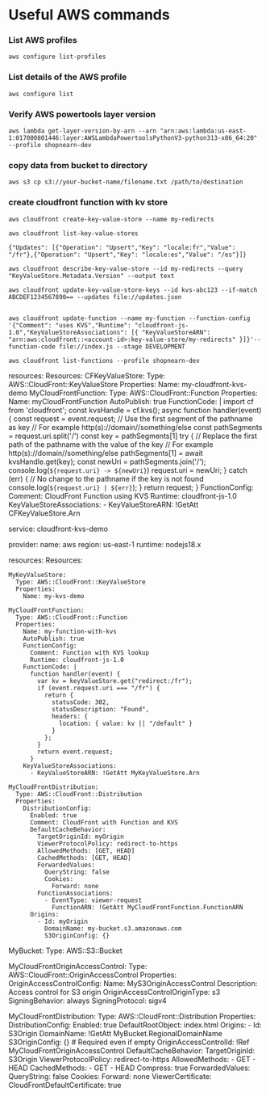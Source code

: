 # Useful AWS commands

### List AWS profiles

    aws configure list-profiles

### List details of the AWS profile

    aws configure list

### Verify AWS powertools layer version

    aws lambda get-layer-version-by-arn --arn "arn:aws:lambda:us-east-1:017000801446:layer:AWSLambdaPowertoolsPythonV3-python313-x86_64:20" --profile shopnearn-dev

### copy data from bucket to directory

    aws s3 cp s3://your-bucket-name/filename.txt /path/to/destination

### create cloudfront function with kv store

    aws cloudfront create-key-value-store --name my-redirects
    
    aws cloudfront list-key-value-stores

    {"Updates": [{"Operation": "Upsert","Key": "locale:fr","Value": "/fr"},{"Operation": "Upsert","Key": "locale:es","Value": "/es"}]}

    aws cloudfront describe-key-value-store --id my-redirects --query "KeyValueStore.Metadata.Version" --output text

    aws cloudfront update-key-value-store-keys --id kvs-abc123 --if-match ABCDEF1234567890== --updates file://updates.json

    
    aws cloudfront update-function --name my-function --function-config '{"Comment": "uses KVS","Runtime": "cloudfront-js-1.0","KeyValueStoreAssociations": [{ "KeyValueStoreARN": "arn:aws:cloudfront::<account-id>:key-value-store/my-redirects" }]}'--function-code file://index.js --stage DEVELOPMENT

    aws cloudfront list-functions --profile shopnearn-dev

resources:
Resources:
    CFKeyValueStore:
      Type: AWS::CloudFront::KeyValueStore
      Properties:
        Name: my-cloudfront-kvs-demo
    MyCloudFrontFunction:
      Type: AWS::CloudFront::Function
      Properties:
        Name: myCloudFrontFunction
        AutoPublish: true
        FunctionCode: |
            import cf from 'cloudfront';
            const kvsHandle = cf.kvs();
            async function handler(event) {
                const request = event.request;
                // Use the first segment of the pathname as key
                // For example http(s)://domain/<key>/something/else
                const pathSegments = request.uri.split('/')
                const key = pathSegments[1]
                try {
                    // Replace the first path of the pathname with the value of the key
                    // For example http(s)://domain/<value>/something/else
                    pathSegments[1] = await kvsHandle.get(key);
                    const newUri = pathSegments.join('/');
                    console.log(`${request.uri} -> ${newUri}`)
                    request.uri = newUri;
                } catch (err) {
                    // No change to the pathname if the key is not found
                    console.log(`${request.uri} | ${err}`);
                }
                return request;
            }
        FunctionConfig:
          Comment: CloudFront Function using KVS
          Runtime: cloudfront-js-1.0
        KeyValueStoreAssociations:
          - KeyValueStoreARN: !GetAtt CFKeyValueStore.Arn


service: cloudfront-kvs-demo

provider:
name: aws
region: us-east-1
runtime: nodejs18.x

resources:
Resources:

    MyKeyValueStore:
      Type: AWS::CloudFront::KeyValueStore
      Properties:
        Name: my-kvs-demo

    MyCloudFrontFunction:
      Type: AWS::CloudFront::Function
      Properties:
        Name: my-function-with-kvs
        AutoPublish: true
        FunctionConfig:
          Comment: Function with KVS lookup
          Runtime: cloudfront-js-1.0
        FunctionCode: |
          function handler(event) {
            var kv = keyValueStore.get("redirect:/fr");
            if (event.request.uri === "/fr") {
              return {
                statusCode: 302,
                statusDescription: "Found",
                headers: {
                  location: { value: kv || "/default" }
                }
              };
            }
            return event.request;
          }
        KeyValueStoreAssociations:
          - KeyValueStoreARN: !GetAtt MyKeyValueStore.Arn

    MyCloudFrontDistribution:
      Type: AWS::CloudFront::Distribution
      Properties:
        DistributionConfig:
          Enabled: true
          Comment: CloudFront with Function and KVS
          DefaultCacheBehavior:
            TargetOriginId: myOrigin
            ViewerProtocolPolicy: redirect-to-https
            AllowedMethods: [GET, HEAD]
            CachedMethods: [GET, HEAD]
            ForwardedValues:
              QueryString: false
              Cookies:
                Forward: none
            FunctionAssociations:
              - EventType: viewer-request
                FunctionARN: !GetAtt MyCloudFrontFunction.FunctionARN
          Origins:
            - Id: myOrigin
              DomainName: my-bucket.s3.amazonaws.com
              S3OriginConfig: {}


  MyBucket:
    Type: AWS::S3::Bucket

  MyCloudFrontOriginAccessControl:
    Type: AWS::CloudFront::OriginAccessControl
    Properties:
      OriginAccessControlConfig:
        Name: MyS3OriginAccessControl
        Description: Access control for S3 origin
        OriginAccessControlOriginType: s3
        SigningBehavior: always
        SigningProtocol: sigv4

  MyCloudFrontDistribution:
    Type: AWS::CloudFront::Distribution
    Properties:
      DistributionConfig:
        Enabled: true
        DefaultRootObject: index.html
        Origins:
          - Id: S3Origin
            DomainName: !GetAtt MyBucket.RegionalDomainName
            S3OriginConfig: {}  # Required even if empty
            OriginAccessControlId: !Ref MyCloudFrontOriginAccessControl
        DefaultCacheBehavior:
          TargetOriginId: S3Origin
          ViewerProtocolPolicy: redirect-to-https
          AllowedMethods:
            - GET
            - HEAD
          CachedMethods:
            - GET
            - HEAD
          Compress: true
          ForwardedValues:
            QueryString: false
            Cookies:
              Forward: none
        ViewerCertificate:
          CloudFrontDefaultCertificate: true
